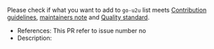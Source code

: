 Please check if what you want to add to `go-u2u` list meets [Contribution guidelines](https://github.com/unicornultrafoundation/go-u2u/blob/master/CONTRIBUTING.md#contribution-guidelines), [maintainers note](https://github.com/unicornultrafoundation/go-u2u/blob/master/CONTRIBUTING.md#maintainers) and [Quality standard](https://github.com/unicornultrafoundation/go-u2u/blob/master/CONTRIBUTING.md#quality-standard).

- References: This PR refer to issue number no
- Description:
